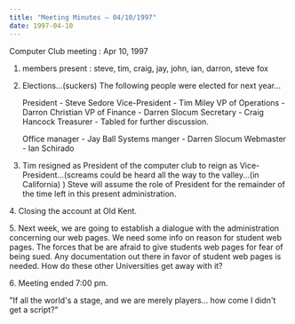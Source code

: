 ```yaml
---
title: "Meeting Minutes – 04/10/1997"
date: 1997-04-10
---
```

Computer Club meeting :  Apr 10, 1997 </p><p>
1.  members present : steve, tim, craig, jay, john, ian, darron, steve fox </p><p>
2.  Elections...(suckers)      The following people were elected for next year... </p><p>
	President        - Steve Sedore 	Vice-President   - Tim Miley 	VP of Operations - Darron Christian 	VP of Finance    - Darren Slocum 	Secretary        - Craig  Hancock 	Treasurer	 - Tabled for further discussion. </p><p>
		Office manager   - Jay Ball 		Systems manger   - Darren Slocum 		Webmaster  	 - Ian Schirado </p><p>
3.  Tim resigned as President of the computer club to reign as  	Vice-President...(screams could be heard all the way to the 	valley...(in California) ) 	Steve will assume the role of President for the remainder of 	the time left in this present administration. </p><p>
</p><p>
4.  Closing the account at Old Kent. </p><p>
5.  Next week, we are going to establish a dialogue with the     administration concerning our web pages.  We need some info on     reason for student web pages.  The forces that be are afraid to      give students web pages for fear of being sued.  Any documentation     out there in favor of student web pages is needed.  How do these     other Universities get away with it?     </p><p>
6.  Meeting ended 7:00 pm. </p><p>
"If all the world's a stage, and we are merely players... how come I didn't get a script?" </p>

